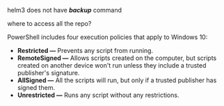 helm3 does not have ***backup*** command

where to access all the repo?

PowerShell includes four execution policies that apply to Windows 10:

-   **Restricted —** Prevents any script from running.
-   **RemoteSigned —** Allows scripts created on the computer, but scripts created on another device won't run unless they include a trusted publisher's signature.
-   **AllSigned —** All the scripts will run, but only if a trusted publisher has signed them.
-   **Unrestricted —** Runs any script without any restrictions.